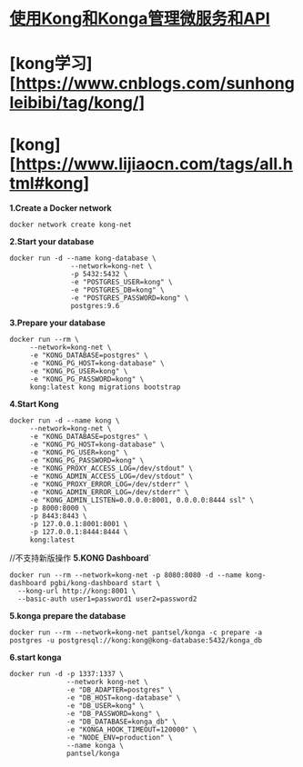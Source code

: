 # [使用Kong和Konga管理微服务和API](https://segmentfault.com/a/1190000020375323)

# [kong学习][https://www.cnblogs.com/sunhongleibibi/tag/kong/]

# [kong][https://www.lijiaocn.com/tags/all.html#kong]

**1.Create a Docker network**

```
docker network create kong-net
```



**2.Start your database**

```
docker run -d --name kong-database \
               --network=kong-net \
               -p 5432:5432 \
               -e "POSTGRES_USER=kong" \
               -e "POSTGRES_DB=kong" \
               -e "POSTGRES_PASSWORD=kong" \
               postgres:9.6
```

**3.Prepare your database**

```
docker run --rm \
     --network=kong-net \
     -e "KONG_DATABASE=postgres" \
     -e "KONG_PG_HOST=kong-database" \
     -e "KONG_PG_USER=kong" \
     -e "KONG_PG_PASSWORD=kong" \
     kong:latest kong migrations bootstrap
```

**4.Start Kong**

```
docker run -d --name kong \
     --network=kong-net \
     -e "KONG_DATABASE=postgres" \
     -e "KONG_PG_HOST=kong-database" \
     -e "KONG_PG_USER=kong" \
     -e "KONG_PG_PASSWORD=kong" \
     -e "KONG_PROXY_ACCESS_LOG=/dev/stdout" \
     -e "KONG_ADMIN_ACCESS_LOG=/dev/stdout" \
     -e "KONG_PROXY_ERROR_LOG=/dev/stderr" \
     -e "KONG_ADMIN_ERROR_LOG=/dev/stderr" \
     -e "KONG_ADMIN_LISTEN=0.0.0.0:8001, 0.0.0.0:8444 ssl" \
     -p 8000:8000 \
     -p 8443:8443 \
     -p 127.0.0.1:8001:8001 \
     -p 127.0.0.1:8444:8444 \
     kong:latest
```

//不支持新版操作
**5.KONG Dashboard**`

```
docker run --rm --network=kong-net -p 8080:8080 -d --name kong-dashboard pgbi/kong-dashboard start \
  --kong-url http://kong:8001 \
  --basic-auth user1=password1 user2=password2
```

**5.konga prepare the database**

```
docker run --rm --network=kong-net pantsel/konga -c prepare -a postgres -u postgresql://kong:kong@kong-database:5432/konga_db
```

**6.start konga**

```
docker run -d -p 1337:1337 \
              --network kong-net \
              -e "DB_ADAPTER=postgres" \
              -e "DB_HOST=kong-database" \
              -e "DB_USER=kong" \
              -e "DB_PASSWORD=kong" \
              -e "DB_DATABASE=konga_db" \
              -e "KONGA_HOOK_TIMEOUT=120000" \
              -e "NODE_ENV=production" \
              --name konga \
              pantsel/konga
```


